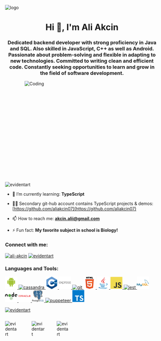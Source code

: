 ![logo](https://edexcel.theacademyonline.org.za/wp-content/uploads/2021/03/computer-science.jpg)

<h1 align="center">Hi 👋, I'm Ali Akcin</h1>
<h3 align="center">Dedicated backend developer with strong proficiency in Java and SQL. Also skilled in JavaScript, C++ as well as Android. Passionate about problem-solving and flexible in adapting to new technologies. Committed to writing clean and efficient code. Constantly seeking opportunities to learn and grow in the field of software development.</h3>

<img align="right" alt="Coding" width="440" height="330" src="https://user-images.githubusercontent.com/74038190/212748830-4c709398-a386-4761-84d7-9e10b98fbe6e.gif">

<p align="left"> <img src="https://komarev.com/ghpvc/?username=evidentart&label=Profile%20views&color=0e75b6&style=flat" alt="evidentart" /> </p>

- 🌱 I’m currently learning: **TypeScript**

- 👨‍💻 Secondary git-hub account contains TypeScript projects & demos:
  [https://github.com/aliakcin07](https://github.com/aliakcin07)

- 📫 How to reach me: **akcin.alii@gmail.com**

- ⚡ Fun fact: **My favorite subject in school is Biology!**
  

<h3 align="left">Connect with me:</h3>
<p align="left">
<a href="https://linkedin.com/in/ali-akcin" target="blank"><img align="center" src="https://raw.githubusercontent.com/rahuldkjain/github-profile-readme-generator/master/src/images/icons/Social/linked-in-alt.svg" alt="ali-akcin" height="30" width="40" /></a>
<a href="https://www.leetcode.com/evidentart" target="blank"><img align="center" src="https://raw.githubusercontent.com/rahuldkjain/github-profile-readme-generator/master/src/images/icons/Social/leet-code.svg" alt="evidentart" height="30" width="40" /></a>
</p>
<h3 align="left">Languages and Tools:</h3>
<p align="left"> <a href="https://developer.android.com" target="_blank" rel="noreferrer"> <img src="https://raw.githubusercontent.com/devicons/devicon/master/icons/android/android-original-wordmark.svg" alt="android" width="40" height="40"/> </a> <a href="https://cassandra.apache.org/" target="_blank" rel="noreferrer"> <img src="https://www.vectorlogo.zone/logos/apache_cassandra/apache_cassandra-icon.svg" alt="cassandra" width="40" height="40"/> </a> <a href="https://www.w3schools.com/cpp/" target="_blank" rel="noreferrer"> <img src="https://raw.githubusercontent.com/devicons/devicon/master/icons/cplusplus/cplusplus-original.svg" alt="cplusplus" width="40" height="40"/> </a> <a href="https://expressjs.com" target="_blank" rel="noreferrer"> <img src="https://raw.githubusercontent.com/devicons/devicon/master/icons/express/express-original-wordmark.svg" alt="express" width="40" height="40"/> </a> <a href="https://git-scm.com/" target="_blank" rel="noreferrer"> <img src="https://www.vectorlogo.zone/logos/git-scm/git-scm-icon.svg" alt="git" width="40" height="40"/> </a> <a href="https://www.w3.org/html/" target="_blank" rel="noreferrer"> <img src="https://raw.githubusercontent.com/devicons/devicon/master/icons/html5/html5-original-wordmark.svg" alt="html5" width="40" height="40"/> </a> <a href="https://www.java.com" target="_blank" rel="noreferrer"> <img src="https://raw.githubusercontent.com/devicons/devicon/master/icons/java/java-original.svg" alt="java" width="40" height="40"/> </a> <a href="https://developer.mozilla.org/en-US/docs/Web/JavaScript" target="_blank" rel="noreferrer"> <img src="https://raw.githubusercontent.com/devicons/devicon/master/icons/javascript/javascript-original.svg" alt="javascript" width="40" height="40"/> </a> <a href="https://jestjs.io" target="_blank" rel="noreferrer"> <img src="https://www.vectorlogo.zone/logos/jestjsio/jestjsio-icon.svg" alt="jest" width="40" height="40"/> </a> <a href="https://www.mysql.com/" target="_blank" rel="noreferrer"> <img src="https://raw.githubusercontent.com/devicons/devicon/master/icons/mysql/mysql-original-wordmark.svg" alt="mysql" width="40" height="40"/> </a> <a href="https://nodejs.org" target="_blank" rel="noreferrer"> <img src="https://raw.githubusercontent.com/devicons/devicon/master/icons/nodejs/nodejs-original-wordmark.svg" alt="nodejs" width="40" height="40"/> </a> <a href="https://www.oracle.com/" target="_blank" rel="noreferrer"> <img src="https://raw.githubusercontent.com/devicons/devicon/master/icons/oracle/oracle-original.svg" alt="oracle" width="40" height="40"/> </a> <a href="https://www.postgresql.org" target="_blank" rel="noreferrer"> <img src="https://raw.githubusercontent.com/devicons/devicon/master/icons/postgresql/postgresql-original-wordmark.svg" alt="postgresql" width="40" height="40"/> </a> <a href="https://github.com/puppeteer/puppeteer" target="_blank" rel="noreferrer"> <img src="https://www.vectorlogo.zone/logos/pptrdev/pptrdev-official.svg" alt="puppeteer" width="40" height="40"/> </a> <a href="https://www.typescriptlang.org/" target="_blank" rel="noreferrer"> <img src="https://raw.githubusercontent.com/devicons/devicon/master/icons/typescript/typescript-original.svg" alt="typescript" width="40" height="40"/> </a> </p>

<p align="left"> <a href="https://github.com/ryo-ma/github-profile-trophy"><img src="https://github-profile-trophy.vercel.app/?username=evidentart" alt="evidentart" /></a> </p>

<div style="display: flex;">
    <p><img align="left" src="https://github-readme-stats.vercel.app/api/top-langs?username=evidentart&show_icons=true&locale=en&layout=compact" alt="evidentart" style="height: 200px; width: auto; max-width: 50%;" /></p>
    <p>&nbsp;<img align="center" src="https://github-readme-stats.vercel.app/api?username=evidentart&show_icons=true&locale=en" alt="evidentart" style="height: 200px; width: auto; max-width: 50%;"/></p>
    <p><img align="center" src="https://github-readme-streak-stats.herokuapp.com/?user=evidentart&" alt="evidentart" style="height: 200px; width: auto; max-width: 50%;"/></p>
</div>

